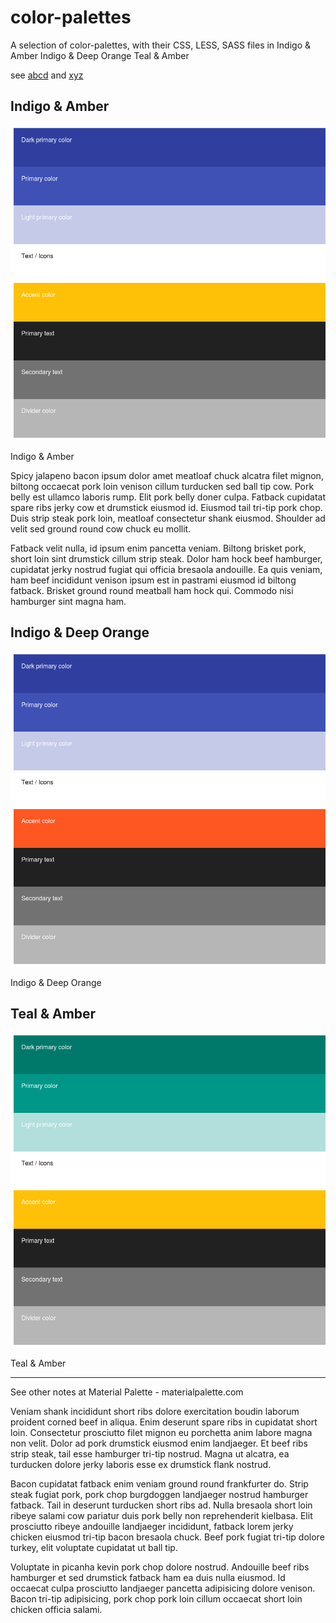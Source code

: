 # color-palettes
A selection of color-palettes, with their CSS, LESS, SASS files in 
Indigo &amp; Amber
Indigo &amp; Deep Orange 
Teal &amp; Amber

see [abcd](#abcd) and [xyz](#xyz)


## Indigo &amp; Amber ##
![Indigo & Amber](https://github.com/gokemon/color-palettes/blob/master/indigo_amber/palette_indigo_amber.png)

Indigo &amp; Amber

Spicy jalapeno bacon ipsum dolor amet meatloaf chuck alcatra filet mignon, biltong occaecat pork loin venison cillum turducken sed ball tip cow. Pork belly est ullamco laboris rump. Elit pork belly doner culpa. Fatback cupidatat spare ribs jerky cow et drumstick eiusmod id. Eiusmod tail tri-tip pork chop. Duis strip steak pork loin, meatloaf consectetur shank eiusmod. Shoulder ad velit sed ground round cow chuck eu mollit.

<a name="abcd"></a>

Fatback velit nulla, id ipsum enim pancetta veniam. Biltong brisket pork, short loin sint drumstick cillum strip steak. Dolor ham hock beef hamburger, cupidatat jerky nostrud fugiat qui officia bresaola andouille. Ea quis veniam, ham beef incididunt venison ipsum est in pastrami eiusmod id biltong fatback. Brisket ground round meatball ham hock qui. Commodo nisi hamburger sint magna ham.

## Indigo &amp; Deep Orange ##
![Indigo &amp; Deep Orange](https://github.com/gokemon/color-palettes/blob/master/indigo_deep-orange/palette_indigo_deep_orange.png)

Indigo &amp; Deep Orange

## Teal &amp; Amber ##
![Teal &amp; Amber](https://github.com/gokemon/color-palettes/blob/master/teal_amber/palette_teal_amber.png)

Teal &amp; Amber

----------

See other notes at Material Palette - materialpalette.com


<a id="xyz"></a>
Veniam shank incididunt short ribs dolore exercitation boudin laborum proident corned beef in aliqua. Enim deserunt spare ribs in cupidatat short loin. Consectetur prosciutto filet mignon eu porchetta anim labore magna non velit. Dolor ad pork drumstick eiusmod enim landjaeger. Et beef ribs strip steak, tail esse hamburger tri-tip nostrud. Magna ut alcatra, ea turducken dolore jerky laboris esse ex drumstick flank nostrud.

Bacon cupidatat fatback enim veniam ground round frankfurter do. Strip steak fugiat pork, pork chop burgdoggen landjaeger nostrud hamburger fatback. Tail in deserunt turducken short ribs ad. Nulla bresaola short loin ribeye salami cow pariatur duis pork belly non reprehenderit kielbasa. Elit prosciutto ribeye andouille landjaeger incididunt, fatback lorem jerky chicken eiusmod tri-tip bacon bresaola chuck. Beef pork fugiat tri-tip dolore turkey, elit voluptate cupidatat ut ball tip.

Voluptate in picanha kevin pork chop dolore nostrud. Andouille beef ribs hamburger et sed drumstick fatback ham ea duis nulla eiusmod. Id occaecat culpa prosciutto landjaeger pancetta adipisicing dolore venison. Bacon tri-tip adipisicing, pork chop pork loin cillum occaecat short loin chicken officia salami.


